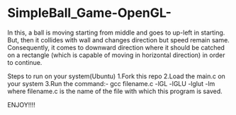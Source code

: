 # SimpleBall_Game-OpenGL-
 In this, a ball is moving starting from middle and goes to up-left in starting. But, then it collides with wall and changes direction but speed remain same. Consequently, it comes to downward direction where it should be catched on a rectangle (which is capable of moving in horizontal direction) in order to continue.
 
 
 Steps to run on your system(Ubuntu)
 1.Fork this repo
 2.Load the main.c on your system
 3.Run the command:- gcc filename.c -lGL -lGLU -lglut -lm 
  where filename.c is the name of the file
  with which this program is saved.
  
  ENJOY!!!!
